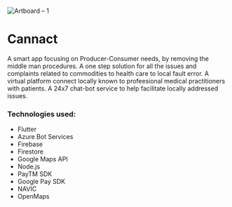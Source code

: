 ![Artboard – 1](https://user-images.githubusercontent.com/53647573/86040280-61957400-ba61-11ea-9665-cc706f614155.png)


# Cannact
A smart app focusing on Producer-Consumer needs, by removing the middle man procedures.
A one step solution for all the issues and complaints related to commodities to health care to local fault error. 
A virtual platform connect locally known to profeesional medical practitioners with patients. 
A 24x7 chat-bot service to help facilitate locally addressed issues.

### Technologies used:
- Flutter
- Azure Bot Services
- Firebase
- Firestore
- Google Maps API
- Node.js
- PayTM SDK
- Google Pay SDK
- NAVIC
- OpenMaps
